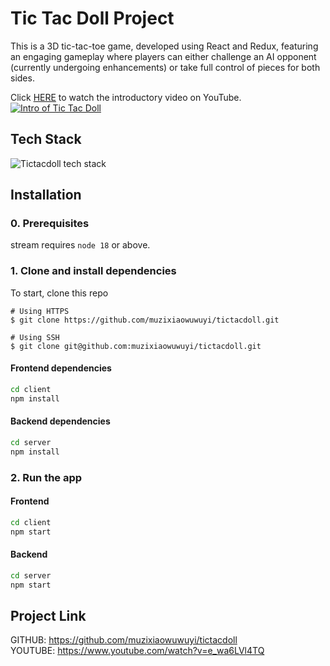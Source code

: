 # Tic Tac Doll Project

This is a 3D tic-tac-toe game, developed using React and Redux, featuring an engaging gameplay where players can either challenge an AI opponent (currently undergoing enhancements) or take full control of pieces for both sides.

Click [HERE](http://www.youtube.com/watch?v=ZCWxmSYVd-Q?si=6vqRBIyPIrMIbpU1 'Tic-Tac-Doll') to watch the introductory video on YouTube.<br>
[![Intro of Tic Tac Doll](https://github.com/muzixiaowuwuyi/tictacdoll/blob/main/client/public/game.gif)](http://www.youtube.com/watch?v=ZCWxmSYVd-Q?si=6vqRBIyPIrMIbpU1 'Tic-Tac-Doll')

## Tech Stack

![Tictacdoll tech stack](https://github.com/muzixiaowuwuyi/tictacdoll/blob/refactor/update-readme/client/public/tech-stack.jpg)

## Installation

### 0. Prerequisites

stream requires `node 18` or above.

### 1. Clone and install dependencies

To start, clone this repo

```
# Using HTTPS
$ git clone https://github.com/muzixiaowuwuyi/tictacdoll.git

# Using SSH
$ git clone git@github.com:muzixiaowuwuyi/tictacdoll.git

```

#### Frontend dependencies

```bash
cd client
npm install
```

#### Backend dependencies

```bash
cd server
npm install
```

### 2. Run the app

#### Frontend

```bash
cd client
npm start
```

#### Backend

```bash
cd server
npm start
```

## Project Link

GITHUB: https://github.com/muzixiaowuwuyi/tictacdoll  
YOUTUBE: https://www.youtube.com/watch?v=e_wa6LVl4TQ
